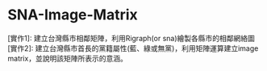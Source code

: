 # SNA-Image-Matrix
[實作1]: 建立台灣縣市相鄰矩陣，利用Rigraph(or sna)繪製各縣市的相鄰網絡圖
[實作2]: 建立台灣縣市首長的黨籍屬性(藍、綠或無黨)，利用矩陣運算建立image matrix，並說明該矩陣所表示的意涵。

